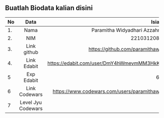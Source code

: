 **Buatlah Biodata kalian disini** <br />
----------------------------------------
|No | Data  | Isian|
|---|:-------:|------:|
|1. |Nama     | Paramitha Widyadhari Azzahra |
|2.| NIM        | 2210312081 |
|3. |Link github | https://github.com/paramithawa|
|4.| Link Edabit | https://edabit.com/user/DmY4hWmevmMM3HkKv|
|5|Exp Edabit   | 65 |
|6| Link Codewars| https://www.codewars.com/users/paramithawa|
|7| Level Jyu Codewars|8|
